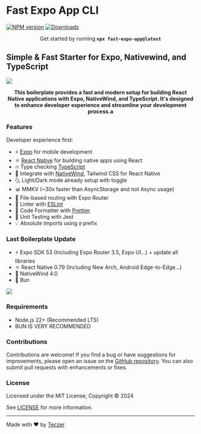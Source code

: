 # Fast Expo App CLI

[![NPM version][npm-image]][npm-url]
[![Downloads][downloads-image]][npm-url]

<p align="center">
  Get started by running <b><code>npx fast-expo-app@latest</code></b>
</p>

## Simple & Fast Starter for Expo, Nativewind, and TypeScript

![](https://res.cloudinary.com/dw3mwclgk/image/upload/v1748088179/FAST-EXPO-APP.png)
<p align="center">
<b>
This boilerplate provides a fast and modern setup for building React Native applications with Expo, NativeWind, and TypeScript. It's designed to enhance developer experience and streamline your development process.a
</b>
</p>

### Features

Developer experience first:

- ⚡ [Expo](https://expo.dev) for mobile development
- ⚛️ [React Native](https://reactnative.dev) for building native apps using React
- 🔥 Type checking [TypeScript](https://www.typescriptlang.org)
- 💎 Integrate with [NativeWind](https://www.nativewind.dev), Tailwind CSS for React Native
- 🌜 Light/Dark mode already setup with toggle
- 📊 MMKV (~30x faster than AsyncStorage and not Async usage)
- 📁 File-based routing with Expo Router
- 📏 Linter with [ESLint](https://eslint.org)
- 💖 Code Formatter with [Prettier](https://prettier.io)
- 🤡 Unit Testing with Jest
- 💡 Absolute Imports using `@` prefix

### Last Boilerplate Update

- ⚡ Expo SDK 53 (Including Expo Router 3.5, Expo UI...) + update all libraries
- ⚛️ React Native 0.79 (Including New Arch, Android Edge-to-Edge...)
- 💎 NativeWind 4.0
- 🥟 Bun

![](https://res.cloudinary.com/dw3mwclgk/image/upload/v1748011077/UPDATE.png)

### Requirements

- Node.js 22+ (Recommended LTS)
- BUN IS VERY RECOMMENDED

### Contributions

Contributions are welcome! If you find a bug or have suggestions for improvements, please open an issue on the [GitHub repository](https://github.com/Teczer/expo-react-native-nativewind-typescript-boilerplate/issues). You can also submit pull requests with enhancements or fixes.

### License

Licensed under the MIT License, Copyright © 2024

See [LICENSE](LICENSE) for more information.

---

Made with ♥ by [Teczer](https://mehdihattou.com/)

[downloads-image]: https://img.shields.io/npm/dm/fast-expo-app?color=364fc7&logoColor=364fc7
[npm-url]: https://www.npmjs.com/package/fast-expo-app
[npm-image]: https://img.shields.io/npm/v/fast-expo-app?color=0b7285&logoColor=0b7285

